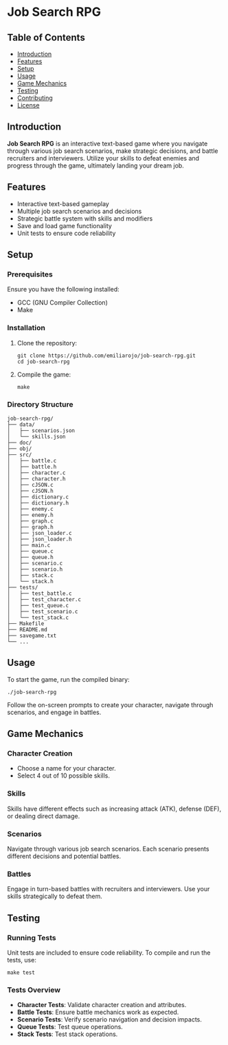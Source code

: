 # Job Search RPG

## Table of Contents
- [Introduction](#introduction)
- [Features](#features)
- [Setup](#setup)
- [Usage](#usage)
- [Game Mechanics](#game-mechanics)
- [Testing](#testing)
- [Contributing](#contributing)
- [License](#license)

## Introduction
**Job Search RPG** is an interactive text-based game where you navigate through various job search scenarios, make strategic decisions, and battle recruiters and interviewers. Utilize your skills to defeat enemies and progress through the game, ultimately landing your dream job.

## Features
- Interactive text-based gameplay
- Multiple job search scenarios and decisions
- Strategic battle system with skills and modifiers
- Save and load game functionality
- Unit tests to ensure code reliability

## Setup
### Prerequisites
Ensure you have the following installed:
- GCC (GNU Compiler Collection)
- Make

### Installation
1. Clone the repository:
    ```
    git clone https://github.com/emiliarojo/job-search-rpg.git
    cd job-search-rpg
    ```

2. Compile the game:
    ```
    make
    ```

### Directory Structure
```plaintext
job-search-rpg/
├── data/
│   ├── scenarios.json
│   └── skills.json
├── doc/
├── obj/
├── src/
│   ├── battle.c
│   ├── battle.h
│   ├── character.c
│   ├── character.h
│   ├── cJSON.c
│   ├── cJSON.h
│   ├── dictionary.c
│   ├── dictionary.h
│   ├── enemy.c
│   ├── enemy.h
│   ├── graph.c
│   ├── graph.h
│   ├── json_loader.c
│   ├── json_loader.h
│   ├── main.c
│   ├── queue.c
│   ├── queue.h
│   ├── scenario.c
│   ├── scenario.h
│   ├── stack.c
│   └── stack.h
├── tests/
│   ├── test_battle.c
│   ├── test_character.c
│   ├── test_queue.c
│   ├── test_scenario.c
│   └── test_stack.c
├── Makefile
├── README.md
├── savegame.txt
└── ...
```

## Usage
To start the game, run the compiled binary:
```
./job-search-rpg
```

Follow the on-screen prompts to create your character, navigate through scenarios, and engage in battles.

## Game Mechanics
### Character Creation
- Choose a name for your character.
- Select 4 out of 10 possible skills.

### Skills
Skills have different effects such as increasing attack (ATK), defense (DEF), or dealing direct damage.

### Scenarios
Navigate through various job search scenarios. Each scenario presents different decisions and potential battles.

### Battles
Engage in turn-based battles with recruiters and interviewers. Use your skills strategically to defeat them.

## Testing
### Running Tests
Unit tests are included to ensure code reliability. To compile and run the tests, use:
```
make test
```

### Tests Overview
- **Character Tests**: Validate character creation and attributes.
- **Battle Tests**: Ensure battle mechanics work as expected.
- **Scenario Tests**: Verify scenario navigation and decision impacts.
- **Queue Tests**: Test queue operations.
- **Stack Tests**: Test stack operations.
